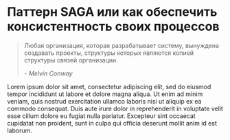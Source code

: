# Паттерн SAGA или как обеспечить консистентность своих процессов

> Любая организация, которая разрабатывает систему, вынуждена создавать проекты, структуры которых являются копией структуры связей организации.
>
> <cite>- Melvin Conway</cite>

Lorem ipsum dolor sit amet, consectetur adipiscing elit, sed do eiusmod tempor incididunt ut labore et dolore magna aliqua. Ut enim ad minim veniam, quis nostrud exercitation ullamco laboris nisi ut aliquip ex ea commodo consequat. Duis aute irure dolor in reprehenderit in voluptate velit esse cillum dolore eu fugiat nulla pariatur. Excepteur sint occaecat cupidatat non proident, sunt in culpa qui officia deserunt mollit anim id est laborum.

